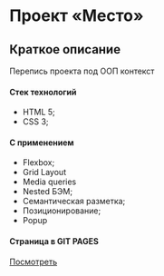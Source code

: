 # Проект «Место»

## Краткое описание

Перепись проекта под ООП контекст

#### Стек технологий
  * HTML 5;
  * CSS 3;
#### С применением
  * Flexbox;
  * Grid Layout
  * Media queries
  * Nested БЭМ;
  * Семантическая разметка;
  * Позиционирование;
  * Popup

#### Страница в GIT PAGES
[Посмотреть](https://kuhiku-hub.github.io/mesto-project-java/)
